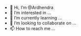 - 👋 Hi, I’m @Ardhendra
- 👀 I’m interested in ...
- 🌱 I’m currently learning ...
- 💞️ I’m looking to collaborate on ...
- 📫 How to reach me ...

<!---
Ardhendra/Ardhendra is a ✨ special ✨ repository because its `README.md` (this file) appears on your GitHub profile.
You can click the Preview link to take a look at your changes.
--->
